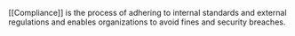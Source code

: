 [[Compliance]] is the process of adhering to internal standards and external regulations and enables organizations to avoid fines and security breaches.